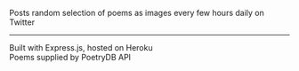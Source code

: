 Posts random selection of poems as images every few hours daily on Twitter
<hr>

Built with Express.js, hosted on Heroku<br>
Poems supplied by PoetryDB API
